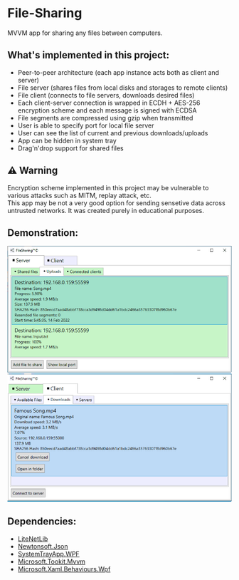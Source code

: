 # File-Sharing
MVVM app for sharing any files between computers.
## What's implemented in this project:
* Peer-to-peer architecture (each app instance acts both as client and server)
* File server (shares files from local disks and storages to remote clients)
* File client (connects to file servers, downloads desired files)
* Each client-server connection is wrapped in ECDH + AES-256 encryption scheme and each message is signed with ECDSA
* File segments are compressed using gzip when transmitted
* User is able to specify port for local file server
* User can see the list of current and previous downloads/uploads
* App can be hidden in system tray
* Drag'n'drop support for shared files
## ⚠ Warning
Encryption scheme implemented in this project may be vulnerable to various attacks such as MITM, replay attack, etc.\
This app may be not a very good option for sending sensetive data across untrusted networks. It was created purely in educational purposes.
## Demonstration:
![uploads](upload.gif)
![downloads](download.gif)
## Dependencies:
* [LiteNetLib](https://github.com/RevenantX/LiteNetLib)
* [Newtonsoft.Json](https://www.newtonsoft.com/json)
* [SystemTrayApp.WPF](https://github.com/fujieda/SystemTrayApp.WPF)
* [Microsoft.Tookit.Mvvm](https://github.com/CommunityToolkit/WindowsCommunityToolkit)
* [Microsoft.Xaml.Behaviours.Wpf](https://github.com/Microsoft/XamlBehaviorsWpf)
